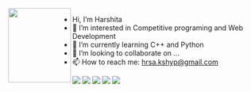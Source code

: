 <img align="left" width="126" height="150" src="https://user-images.githubusercontent.com/85073963/122159947-befe1d00-ce8c-11eb-85ba-39a6c9760777.gif">

- Hi, I’m Harshita
- 👀 I’m interested in Competitive programing and Web Development
- 🌱 I’m currently learning C++ and Python
- 💞️ I’m looking to collaborate on ...
- 📫 How to reach me: hrsa.kshyp@gmail.com


[<img src="https://img.shields.io/badge/Facebook-1877F2?style=for-the-badge&logo=facebook&logoColor=white">](https://www.facebook.com/harshita.kashyap.10004)
[<img src="https://img.shields.io/badge/Instagram-E4405F?style=for-the-badge&logo=instagram&logoColor=white">](https://www.instagram.com/coder_harshita/)
[<img src="https://img.shields.io/badge/LinkedIn-0077B5?style=for-the-badge&logo=linkedin&logoColor=white">](https://www.linkedin.com/in/harshita-a8a620207/)
[<img src="https://img.shields.io/badge/Twitter-1DA1F2?style=for-the-badge&logo=twitter&logoColor=white">](https://twitter.com/Hrshita_kshyp)
[<img src="https://img.shields.io/badge/GitHub-100000?style=for-the-badge&logo=github&logoColor=white">](https://github.com/hrshita-kshyp)


 


<!---
hrshita-kshyp/hrshita-kshyp is a ✨ special ✨ repository because its `README.md` (this file) appears on your GitHub profile.
You can click the Preview link to take a look at your changes.
--->
